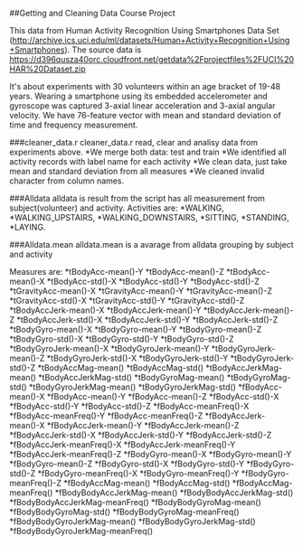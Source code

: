 ##Getting and Cleaning Data Course Project

This data from Human Activity Recognition Using Smartphones Data Set (http://archive.ics.uci.edu/ml/datasets/Human+Activity+Recognition+Using+Smartphones).
The source data is https://d396qusza40orc.cloudfront.net/getdata%2Fprojectfiles%2FUCI%20HAR%20Dataset.zip

It's about experiments with 30 volunteers within an age bracket of 19-48 years. Wearing a smartphone using its embedded accelerometer and gyroscope was captured 3-axial linear acceleration and 3-axial angular velocity.
We have 76-feature vector with mean and standard deviation of time and frequency measurement.


###cleaner_data.r
cleaner_data.r read, clear and analisy data from experiments above.
*We merge both data: test and train
*We identified all activity records with label name for each activity
*We clean data, just take mean and standard deviation from all measures
*We cleaned invalid character from column names.

###Alldata
alldata is result from the script has all measurement from subject(volunteer) and activity.
Activities are: 
	*WALKING, 
	*WALKING_UPSTAIRS, 
	*WALKING_DOWNSTAIRS, 
	*SITTING, 
	*STANDING,
	*LAYING.

###Alldata.mean
alldata.mean is a avarage from alldata grouping by subject and activity



Measures are:
*tBodyAcc-mean()-Y
*tBodyAcc-mean()-Z
*tBodyAcc-mean()-X
*tBodyAcc-std()-X
*tBodyAcc-std()-Y
*tBodyAcc-std()-Z
*tGravityAcc-mean()-X
*tGravityAcc-mean()-Y
*tGravityAcc-mean()-Z
*tGravityAcc-std()-X
*tGravityAcc-std()-Y
*tGravityAcc-std()-Z
*tBodyAccJerk-mean()-X
*tBodyAccJerk-mean()-Y
*tBodyAccJerk-mean()-Z
*tBodyAccJerk-std()-X
*tBodyAccJerk-std()-Y
*tBodyAccJerk-std()-Z
*tBodyGyro-mean()-X
*tBodyGyro-mean()-Y
*tBodyGyro-mean()-Z
*tBodyGyro-std()-X
*tBodyGyro-std()-Y
*tBodyGyro-std()-Z
*tBodyGyroJerk-mean()-X
*tBodyGyroJerk-mean()-Y
*tBodyGyroJerk-mean()-Z
*tBodyGyroJerk-std()-X
*tBodyGyroJerk-std()-Y
*tBodyGyroJerk-std()-Z
*tBodyAccMag-mean()
*tBodyAccMag-std()
*tBodyAccJerkMag-mean()
*tBodyAccJerkMag-std()
*tBodyGyroMag-mean()
*tBodyGyroMag-std()
*tBodyGyroJerkMag-mean()
*tBodyGyroJerkMag-std()
*fBodyAcc-mean()-X
*fBodyAcc-mean()-Y
*fBodyAcc-mean()-Z
*fBodyAcc-std()-X
*fBodyAcc-std()-Y
*fBodyAcc-std()-Z
*fBodyAcc-meanFreq()-X
*fBodyAcc-meanFreq()-Y
*fBodyAcc-meanFreq()-Z
*fBodyAccJerk-mean()-X
*fBodyAccJerk-mean()-Y
*fBodyAccJerk-mean()-Z
*fBodyAccJerk-std()-X
*fBodyAccJerk-std()-Y
*fBodyAccJerk-std()-Z
*fBodyAccJerk-meanFreq()-X
*fBodyAccJerk-meanFreq()-Y
*fBodyAccJerk-meanFreq()-Z
*fBodyGyro-mean()-X
*fBodyGyro-mean()-Y
*fBodyGyro-mean()-Z
*fBodyGyro-std()-X
*fBodyGyro-std()-Y
*fBodyGyro-std()-Z
*fBodyGyro-meanFreq()-X
*fBodyGyro-meanFreq()-Y
*fBodyGyro-meanFreq()-Z
*fBodyAccMag-mean()
*fBodyAccMag-std()
*fBodyAccMag-meanFreq()
*fBodyBodyAccJerkMag-mean()
*fBodyBodyAccJerkMag-std()
*fBodyBodyAccJerkMag-meanFreq()
*fBodyBodyGyroMag-mean()
*fBodyBodyGyroMag-std()
*fBodyBodyGyroMag-meanFreq()
*fBodyBodyGyroJerkMag-mean()
*fBodyBodyGyroJerkMag-std()
*fBodyBodyGyroJerkMag-meanFreq()
